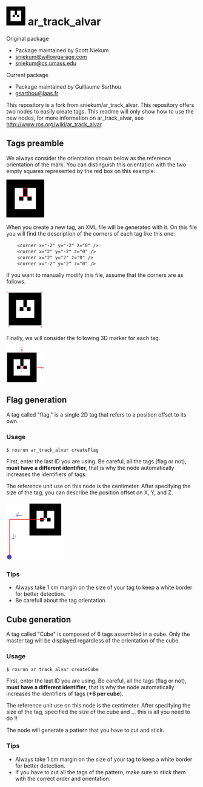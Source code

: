 # <img src="readme_images/MarkerData_0.png" width="50"> ar_track_alvar
Original package
- Package maintained by Scott Niekum
- sniekum@willowgarage.com
- sniekum@cs.umass.edu

Current package
- Package maintained by Guillaume Sarthou
- gsarthou@laas.fr

This repository is a fork from sniekum/ar_track_alvar. This repository offers two nodes to easily create tags.
This readme will only show how to use the new nodes, for more information on ar_track_alvar, see http://www.ros.org/wiki/ar_track_alvar.

## Tags preamble

We always consider the orientation shown below as the reference orientation of the mark. You can distinguish this orientation with the two empty squares represented by the red box on this example.

<img src="readme_images/MarkerRef.png" width="100">

When you create a new tag, an XML file will be generated with it. On this file you will find the description of the corners of each tag like this one:
```
    <corner x="-2" y="-2" z="0" />
    <corner x="2" y="-2" z="0" />
    <corner x="2" y="2" z="0" />
    <corner x="-2" y="2" z="0" />
```
If you want to manually modify this file, assume that the corners are as follows.

<img src="readme_images/corners.png" width="100">

Finally, we will consider the following 3D marker for each tag.

<img src="readme_images/MarkerAxes.png" width="100">

## Flag generation
A tag called "flag," is a single 2D tag that refers to a position offset to its own.

### Usage
```
$ rosrun ar_track_alvar createFlag
```
First, enter the last ID you are using. Be careful, all the tags (flag or not), **must have a different identifier**, that is why the node automatically increases the identifiers of tags.

The reference unit use on this node is the centimeter.
After specifying the size of the tag, you can describe the position offset on X, Y, and Z.

<img src="readme_images/MarkerFlagExample.png" width="150">

### Tips
- Always take 1 cm margin on the size of your tag to keep a white border for better detection.
- Be carefull about the tag orientation

## Cube generation
A tag called "Cube" is composed of 6 tags assembled in a cube. Only the master tag will be displayed regardless of the orientation of the cube.

### Usage
```
$ rosrun ar_track_alvar createCube
```
First, enter the last ID you are using. Be careful, all the tags (flag or not), **must have a different identifier**, that is why the node automatically increases the identifiers of tags (**+6 per cube**).

The reference unit use on this node is the centimeter.
After specifying the size of the tag, specified the size of the cube and ... this is all you need to do !!

The node will generate a pattern that you have to cut and stick.
### Tips
- Always take 1 cm margin on the size of your tag to keep a white border for better detection.
- If you have to cut all the tags of the pattern, make sure to stick them with the correct order and orientation.
